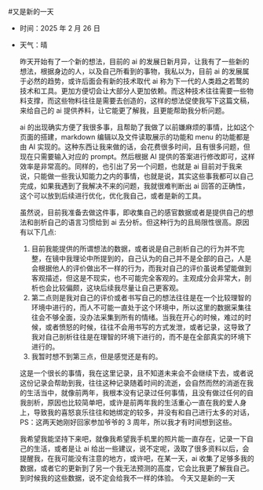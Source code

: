 #又是新的一天

- 时间：2025 年 2 月 26 日
- 天气：晴

  昨天开始有了一个新的想法，目前的 ai 的发展日新月异，让我有了一些新的想法，根据身边的人，以及自己所看到的事物，我私以为，目前 ai 的发展属于必然的趋势，或许后面会有新的技术取代 ai 称为下一代的人类趋之若鹜的技术和工具。更加方便切会让大部分人更加依赖。而这种技术往往需要一些物料支撑，而这些物料往往是需要去创造的，这样的想法促使我写下这篇文稿，来给自己的 ai 提供养料，让它能更了解我，且更能帮助我分析问题。

  ai 的出现确实方便了我很多事，且帮助了我做了以前嫌麻烦的事情，比如这个页面的搭建，markdown 编辑以及文件读取展示的功能和 menu 的功能都是由 AI 实现的。这种东西让我来做的话，会花费很多时间，且有很多问题，但现在只需要输入对应的 prompt。然后根据 AI 提供的答案进行修改即可，这样效率是非常高的。同样的，也引出了另一个问题，也就是 ai 目前对于我来说，只能做一些我认知能力之内的事情，也就是说，其实这些事我都可以自己完成，如果我遇到了我解决不来的问题，我就很难判断出 ai 回答的正确性，这个可以放到后续进行优化，优化我自己，或者是新的工具。

  虽然说，目前我准备去做这件事，即收集自己的感官数据或者是提供自己的想法和剖析自己的语言习惯给到 ai 去分析。但这种行为的且局限性很高。原因有以下几点:

  1. 目前我能提供的所谓想法的数据，或者说是自己剖析自己的行为并不完整，在镜中我理论中所提到的，自己认为的自己并不是全部的自己，人是会根据他人的评价做出不一样的行为，而我对自己的评价虽说希望能做到客观描述，但这是不现实，也不可能完全客观的。主观成分会非常大，剖析也会比较偏颇，这块后续我尽量让自己更客观。
  2. 第二点则是我对自己的评价或者书写自己的想法往往是在一个比较理智的环境中进行的，而人不可能一直处于这个环境中，所以这里的数据采集往往会不够全面，没办法采集到所有的情绪。当我在开心的时候，难过的时候，或者愤怒的时候，往往不会用书写的方式发泄，或者记录，这导致了我对自己剖析往往是在理智的环境下进行的，而不是在全部真实的环境下进行的。
  3. 我暂时想不到第三点，但是感觉还是有的。

  这是一个很长的事情，我在这里记录，且不知道未来会不会继续下去，或者说这份记录会帮助到我，往往这种记录随着时间的流逝，会自然而然的消逝在我的生活当中，就像前两年，我根本没有记录过任何事情，且没有做过任何的自我剖析，原因也比较简单吧，或许是前两年我的生活重心一直在我的爱人身上，导致我的喜怒哀乐往往和她绑定的较多，并没有和自己进行太多的对话， PS：这两天她刚好回家参加爷爷的 3 周年，所以我才有时间想到这些。

  我希望我能坚持下来吧，就像我希望我手机里的照片能一直存在，记录一下自己的生活，或者是让 ai 给出一些建议，说不定呢，汲取了很多资料以后，会提醒我，在我可能没有注意的地方，或许吧，在某一天，ai 收集了足够多我的数据，或者它的更新到了另一个我无法预测的高度，它会比我更了解我自己。到时候我的这些数据，说不定会给我不一样的体验。
  今天又是新的一天
